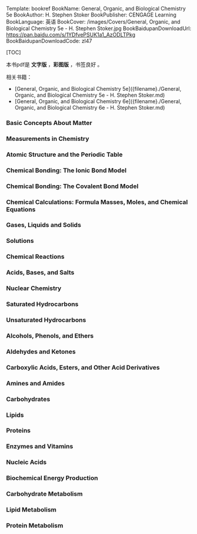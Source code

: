 Template: bookref
BookName: General, Organic, and Biological Chemistry 5e
BookAuthor: H. Stephen Stoker
BookPublisher: CENGAGE Learning
BookLanguage: 英语
BookCover: /images/Covers/General, Organic, and Biological Chemistry 5e - H. Stephen Stoker.jpg
BookBaidupanDownloadUrl: https://pan.baidu.com/s/1YDfvePSUK1a1_AzODLTPkg 
BookBaidupanDownloadCode: zl47

[TOC]

本书pdf是 **文字版** ，**彩图版** ，书签良好 。

相关书籍：

- [General, Organic, and Biological Chemistry 5e]({filename}./General, Organic, and Biological Chemistry 5e - H. Stephen Stoker.md)
- [General, Organic, and Biological Chemistry 6e]({filename}./General, Organic, and Biological Chemistry 6e - H. Stephen Stoker.md)


### Basic Concepts About Matter 
### Measurements in Chemistry 
### Atomic Structure and the Periodic Table 
### Chemical Bonding: The Ionic Bond Model 
### Chemical Bonding: The Covalent Bond Model 
### Chemical Calculations: Formula Masses, Moles, and Chemical Equations 
### Gases, Liquids and Solids 
### Solutions 
### Chemical Reactions 
### Acids, Bases, and Salts 
### Nuclear Chemistry


### Saturated Hydrocarbons 
### Unsaturated Hydrocarbons 
### Alcohols, Phenols, and Ethers 
### Aldehydes and Ketones 
### Carboxylic Acids, Esters, and Other Acid Derivatives 
### Amines and Amides

### Carbohydrates 
### Lipids 
### Proteins 
### Enzymes and Vitamins 
### Nucleic Acids 
### Biochemical Energy Production 
### Carbohydrate Metabolism 
### Lipid Metabolism 
### Protein Metabolism